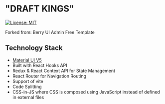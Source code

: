 # "DRAFT KINGS"

[![License: MIT](https://img.shields.io/badge/License-MIT-yellow.svg)](https://opensource.org/licenses/MIT)

Forked from: Berry UI Admin Free Template

## Technology Stack

-   [Material UI V5](https://material-ui.com/)
-   Built with React Hooks API
-   Redux & React Context API for State Management
-   React Router for Navigation Routing
-   Support of vite
-   Code Splitting
-   CSS-in-JS where CSS is composed using JavaScript instead of defined in external files
